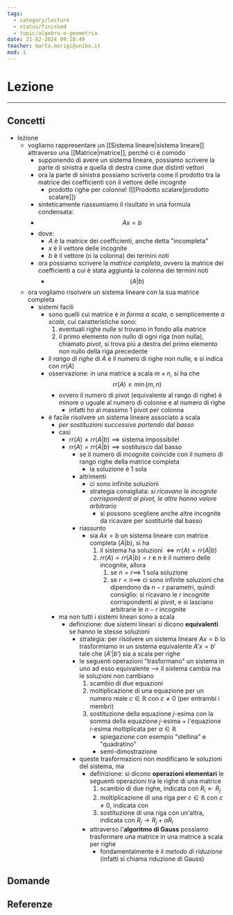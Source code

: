 ```yaml
---
tags:
  - category/lecture
  - status/finished
  - topic/algebra-e-geometria
date: 21-02-2024 09:18:49
teacher: marta.morigi@unibo.it
mod: 1
---
```

# Lezione
---
## Concetti
- lezione
	- vogliamo rappresentare un [[Sistema lineare|sistema lineare]] attraverso una [[Matrice|matrice]], perché ci è comodo
		- supponendo di avere un sistema lineare, possiamo scrivere la parte di sinistra e quella di destra come due distinti vettori
		- ora la parte di sinistra possiamo scriverla come il prodotto tra la matrice dei coefficienti con il vettore delle incognite
			- prodotto righe per colonne! ([[Prodotto scalare|prodotto scalare]])
		- sinteticamente riassumiamo il risultato in una formula condensata:
		- $$Ax = b$$
		- dove:
			- $A$ è la matrice dei coefficienti, anche detta "incompleta"
			- $x$ è il vettore delle incognite
			- $b$ è il vettore (o la colonna) dei termini noti
		- ora possiamo scrivere la _matrice completa_, ovvero la matrice dei coefficienti a cui è stata aggiunta la colonna dei termini noti
			- $$(A|b)$$
	- ora vogliamo risolvere un sistema lineare con la sua matrice completa
		- sistemi facili
			- sono quelli cui matrice è _in forma a scala_, o semplicemente _a scala_, cui caratteristiche sono:
				1. eventuali righe nulle si trovano in fondo alla matrice
				2. il primo elemento non nullo di ogni riga (non nulla), chiamato _pivot_, si trova più a destra del primo elemento non nullo della riga precedente
			- il _rango di righe_ di $A$ è il numero di righe non nulle, e si indica con $rr(A)$
			- osservazione: in una matrice a scala $m \times n$, si ha che $$rr(A) \leq \min(m, n)$$
				- ovvero il numero di pivot (equivalente al rango di righe) è minore o uguale al numero di colonne e al numero di righe
					- infatti ho al massimo 1 pivot per colonna
			- è facile risolvere un sistema lineare associato a scala
				- _per sostituzioni successive partendo dal basso_
				- casi
					- $rr(A) \neq rr(A|b) \implies \text{sistema impossibile!}$
					- $rr(A) = rr(A|b) \implies \text{sostituisco dal basso}$
						- se il numero di incognite coincide con il numero di rango righe della matrice completa
							- la soluzione è 1 sola
						- altrimenti
							- ci sono infinite soluzioni
							- strategia consigliata: _si ricavano le incognite corrispondenti ai pivot, le altre hanno valore arbitrario_
								- si possono scegliere anche altre incognite da ricavare per sostituirle dal basso
						- riassunto
							- sia $Ax = b$ un sistema lineare con matrice completa $(A|b)$, si ha
								1. il sistema ha soluzioni $\iff rr(A) = rr(A|b)$
								2. $rr(A) = rr(A|b) = r$ e $n$ è il numero delle incognite, allora
									1. se $n = r \implies$ 1 sola soluzione
									2. se $r < n \implies$ ci sono infinite soluzioni che dipendono da $n-r$ parametri, quindi consiglio: si ricavano le $r$ incognite corrispondenti ai pivot, e si lasciano arbitrarie le $n-r$ incognite
				- ma non tutti i sistemi lineari sono a scala
					- definizione: due sistemi lineari si dicono **equivalenti** se hanno le stesse soluzioni
						- strategia: per risolvere un sistema lineare $Ax = b$ lo trasformiamo in un sistema equivalente $A'x=b'$ tale che $(A'|b')$ sia a scala per righe
						- le seguenti operazioni "trasformano" un sistema in uno ad esso equivalente --> il sistema cambia ma le soluzioni non cambiano
							1. scambio di due equazioni
							2. moltiplicazione di una equazione per un numero reale $c \in \mathbb{R}$ con $c \neq 0$ (per entrambi i membri)
							3. sostituzione della equazione $j$-esima con la somma della equazione $j$-esima + l'equazione $i$-esima moltiplicata per $\alpha \in \mathbb{R}$
								- spiegazione con esempio "stellina" e "quadratino"
								- semi-dimostrazione
						- queste trasformazioni non modificano le soluzioni del sistema, ma
							- definizione: si dicono **operazioni elementari** le seguenti operazioni tra le righe di una matrice
								1. scambio di due righe, indicata con $R_{i} \leftarrow R_{j}$
								2. moltiplicazione di una riga per $c \in \mathbb{R}$ con $c \neq 0$, indicata con 
								3. sostituzione di una riga con un'altra, indicata con $R_{j} \rightarrow R_{j} + \alpha R_{i}$
							- attraverso l'**algoritmo di Gauss** possiamo trasformare una matrice in una matrice a scala per righe
								- fondamentalmente è il _metodo di riduzione_ (infatti si chiama riduzione di Gauss)

## Domande

## Referenze

